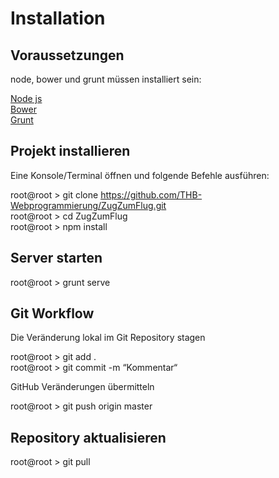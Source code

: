 # Installation

## Voraussetzungen
node, bower und grunt müssen installiert sein:

[Node js](https://nodejs.org/en/)   
[Bower](https://www.npmjs.com/package/bower)   
[Grunt](https://gruntjs.com/getting-started)

## Projekt installieren

Eine Konsole/Terminal öffnen und folgende Befehle ausführen:

root@root > git clone https://github.com/THB-Webprogrammierung/ZugZumFlug.git   
root@root > cd ZugZumFlug   
root@root > npm install

## Server starten

root@root > grunt serve

## Git Workflow

Die Veränderung lokal im Git Repository stagen

root@root > git add .    
root@root > git commit -m “Kommentar“

GitHub Veränderungen übermitteln

root@root > git push origin master

## Repository aktualisieren

root@root > git pull








